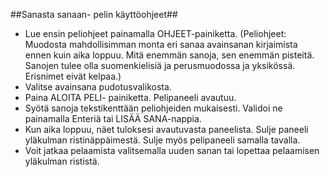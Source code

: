 ##Sanasta sanaan- pelin käyttöohjeet##

-	Lue ensin peliohjeet painamalla OHJEET-painiketta. (Peliohjeet: Muodosta mahdollisimman monta eri sanaa avainsanan kirjaimista ennen kuin aika loppuu. Mitä enemmän sanoja, sen enemmän pisteitä. Sanojen tulee olla suomenkielisiä ja perusmuodossa ja yksikössä. Erisnimet eivät kelpaa.)
-	Valitse avainsana pudotusvalikosta.
-	Paina ALOITA PELI- painiketta. Pelipaneeli avautuu.
-	Syötä sanoja tekstikenttään peliohjeiden mukaisesti. Validoi ne painamalla Enteriä tai LISÄÄ SANA-nappia. 
-	Kun aika loppuu, näet tuloksesi avautuvasta paneelista. Sulje paneeli yläkulman ristinäppäimestä. Sulje myös pelipaneeli samalla tavalla.
-	Voit jatkaa pelaamista valitsemalla uuden sanan tai lopettaa pelaamisen yläkulman rististä.
